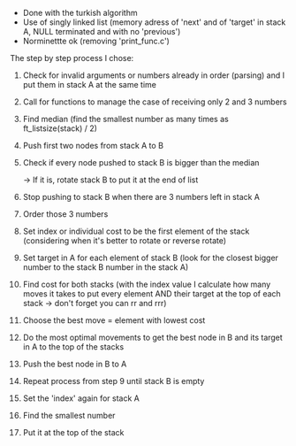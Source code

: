 - Done with the turkish algorithm
- Use of singly linked list (memory adress of 'next' and of 'target' in stack A, NULL terminated and with no 'previous')
- Norminettte ok (removing 'print_func.c')

The step by step process I chose:
1. Check for invalid arguments or numbers already in order (parsing) and I put them in stack A at the same time  
2. Call for functions to manage the case of receiving only 2 and 3 numbers  
3. Find median (find the smallest number as many times as ft_listsize(stack) / 2)
4. Push first two nodes from stack A to B
5. Check if every node pushed to stack B is bigger than the median

      -> If it is, rotate stack B to put it at the end of list
7. Stop pushing to stack B when there are 3 numbers left in stack A
8. Order those 3 numbers
9. Set index or individual cost to be the first element of the stack (considering when it's better to rotate or reverse rotate)
10. Set target in A for each element of stack B (look for the closest bigger number to the stack B number in the stack A)
11. Find cost for both stacks (with the index value I calculate how many moves it takes to put every element AND their target at the top of each stack -> don't forget you can rr and rrr)
12. Choose the best move = element with lowest cost
13. Do the most optimal movements to get the best node in B and its target in A to the top of the stacks
14. Push the best node in B to A
15. Repeat process from step 9 until stack B is empty
16. Set the 'index' again for stack A
17. Find the smallest number
18. Put it at the top of the stack

